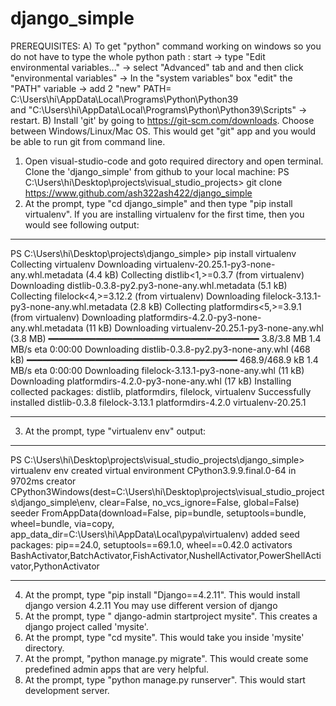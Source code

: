 # django_simple
 PREREQUISITES:
A) To get "python" command working on windows so you  do not have to type the whole python path :
   start -> type "Edit environmental variables..." -> select "Advanced" tab and and
   then click "environmental variables" -> In the "system variables" box "edit" the "PATH" variable -> 
   add 2 "new" PATH= C:\Users\hi\AppData\Local\Programs\Python\Python39\
   and "C:\Users\hi\AppData\Local\Programs\Python\Python39\Scripts\" -> restart.
   B) Install 'git' by going to https://git-scm.com/downloads. Choose between Windows/Linux/Mac OS.
   This would get "git" app and you  would be  able to run git from command line.


1) Open visual-studio-code and goto required directory and open terminal. Clone the 'django_simple' from github to your local machine:
   PS C:\Users\hi\Desktop\projects\visual_studio_projects> git clone https://www.github.com/ash322ash422/django_simple
2) At the prompt, type "cd django_simple" and then type "pip install virtualenv". 
If you are installing virtualenv for the first time, then you would see following output:
**************************************************************************************************
PS C:\Users\hi\Desktop\projects\django_simple> pip install virtualenv
Collecting virtualenv
  Downloading virtualenv-20.25.1-py3-none-any.whl.metadata (4.4 kB)
Collecting distlib<1,>=0.3.7 (from virtualenv)
  Downloading distlib-0.3.8-py2.py3-none-any.whl.metadata (5.1 kB)
Collecting filelock<4,>=3.12.2 (from virtualenv)
  Downloading filelock-3.13.1-py3-none-any.whl.metadata (2.8 kB)
Collecting platformdirs<5,>=3.9.1 (from virtualenv)
  Downloading platformdirs-4.2.0-py3-none-any.whl.metadata (11 kB)
Downloading virtualenv-20.25.1-py3-none-any.whl (3.8 MB)
   ━━━━━━━━━━━━━━━━━━━━━━━━━━━━━━━━━━━━━━━━ 3.8/3.8 MB 1.4 MB/s eta 0:00:00
Downloading distlib-0.3.8-py2.py3-none-any.whl (468 kB)
   ━━━━━━━━━━━━━━━━━━━━━━━━━━━━━━━━━━━━━━━━ 468.9/468.9 kB 1.4 MB/s eta 0:00:00
Downloading filelock-3.13.1-py3-none-any.whl (11 kB)
Downloading platformdirs-4.2.0-py3-none-any.whl (17 kB)
Installing collected packages: distlib, platformdirs, filelock, virtualenv
Successfully installed distlib-0.3.8 filelock-3.13.1 platformdirs-4.2.0 virtualenv-20.25.1
**************************************************************************************************
3) At the prompt, type "virtualenv env"
output:
***************************************
PS C:\Users\hi\Desktop\projects\visual_studio_projects\django_simple> virtualenv env
created virtual environment CPython3.9.9.final.0-64 in 9702ms
  creator CPython3Windows(dest=C:\Users\hi\Desktop\projects\visual_studio_projects\django_simple\env, clear=False, no_vcs_ignore=False, global=False)       
  seeder FromAppData(download=False, pip=bundle, setuptools=bundle, wheel=bundle, via=copy, app_data_dir=C:\Users\hi\AppData\Local\pypa\virtualenv)
    added seed packages: pip==24.0, setuptools==69.1.0, wheel==0.42.0
  activators BashActivator,BatchActivator,FishActivator,NushellActivator,PowerShellActivator,PythonActivator
***************************************

4) At the prompt, type "pip install "Django==4.2.11". This would install django version 4.2.11
     You may use different version of django 
5) At the prompt, type " django-admin startproject mysite". This creates a django project called 'mysite'. 
6) At the prompt, type "cd mysite". This would take you inside 'mysite' directory.
7) At the prompt, "python manage.py migrate". This would create some predefined admin apps that are very helpful. 
8) At the prompt, type "python manage.py runserver". This would start development server.

